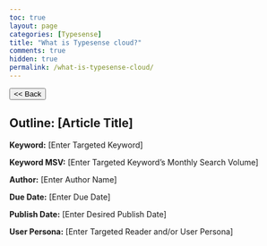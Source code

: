 ```yaml
---
toc: true
layout: page
categories: [Typesense]
title: "What is Typesense cloud?"
comments: true
hidden: true
permalink: /what-is-typesense-cloud/
---
```


<button class="back-button" onclick="window.history.back()"><< Back</button>

## Outline: [Article Title]

**Keyword:** [Enter Targeted Keyword]

**Keyword MSV:** [Enter Targeted Keyword’s Monthly Search Volume]

**Author:** [Enter Author Name]

**Due Date:** [Enter Due Date]

**Publish Date:** [Enter Desired Publish Date]

**User Persona:** [Enter Targeted Reader and/or User Persona]

<br>
